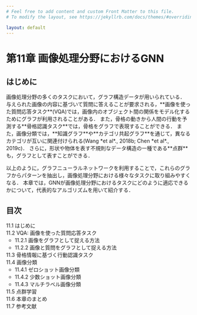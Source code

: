 ```yaml
---
# Feel free to add content and custom Front Matter to this file.
# To modify the layout, see https://jekyllrb.com/docs/themes/#overriding-theme-defaults

layout: default
---
```

<h1>第11章 画像処理分野におけるGNN</h1>

<h2>はじめに</h2>
画像処理分野の多くのタスクにおいて，グラフ構造データが用いられている． 与えられた画像の内容に基づいて質問に答えることが要求される，**画像を使った質問応答タスク**(VQA)では，画像内のオブジェクト間の関係をモデル化するためにグラフが利用されることがある． また，骨格の動きから人間の行動を予測する**骨格認識タスク**では，骨格をグラフで表現することができる． また，画像分類では，**知識グラフ**や**カテゴリ共起グラフ**を通じて，異なるカテゴリが互いに関連付けられる(Wang *et al*., 2018b; Chen *et al*., 2019c)． さらに，形状や物体を表す不規則なデータ構造の一種である**点群**も，グラフとして表すことができる．

以上のように，グラフニューラルネットワークを利用することで，これらのグラフからパターンを抽出し，画像処理分野における様々なタスクに取り組みやすくなる． 本章では，GNNが画像処理分野におけるタスクにどのように適応できるかについて，代表的なアルゴリズムを用いて紹介する．

<h2>目次</h2>
<ul style="list-style-type: none; padding-left:0;">
  <li>11.1 はじめに</li>
  <li>11.2 VQA: 画像を使った質問応答タスク
    <ul>
      <li>11.2.1 画像をグラフとして捉える方法</li>
      <li>11.2.2 画像と質問をグラフとして捉える方法</li>
    </ul>
  </li>
  <li>11.3 骨格情報に基づく行動認識タスク</li>
  <li>11.4 画像分類
    <ul>
      <li>11.4.1 ゼロショット画像分類</li>
      <li>11.4.2 少数ショット画像分類</li>
      <li>11.4.3 マルチラベル画像分類</li>
    </ul>
  </li>
  <li>11.5 点群学習</li>
  <li>11.6 本章のまとめ</li>
  <li>11.7 参考文献</li>
</ul>
